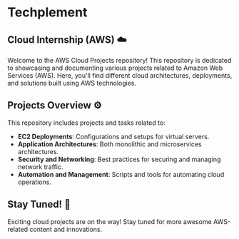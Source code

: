 # Techplement
## Cloud Internship (AWS) ☁️

Welcome to the AWS Cloud Projects repository! This repository is dedicated to showcasing and documenting various projects related to Amazon Web Services (AWS). Here, you'll find different cloud architectures, deployments, and solutions built using AWS technologies.

## Projects Overview ⚙️

This repository includes projects and tasks related to:

- **EC2 Deployments**: Configurations and setups for virtual servers.
- **Application Architectures**: Both monolithic and microservices architectures.
- **Security and Networking**: Best practices for securing and managing network traffic.
- **Automation and Management**: Scripts and tools for automating cloud operations.

## Stay Tuned! 🌟
Exciting cloud projects are on the way! Stay tuned for more awesome AWS-related content and innovations.

